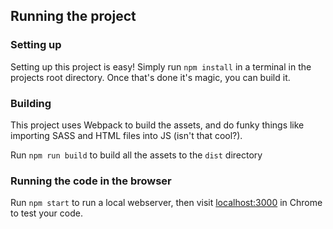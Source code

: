 ## Running the project

### Setting up
Setting up this project is easy! Simply run `npm install` in a terminal in the
projects root directory. Once that's done it's magic, you can build it.


### Building
This project uses Webpack to build the assets, and do funky things like
importing SASS and HTML files into JS (isn't that cool?).

Run `npm run build` to build all the assets to the `dist` directory


### Running the code in the browser
Run `npm start` to run a local webserver, then visit
[localhost:3000](http://localhost:3000) in Chrome to test your code.